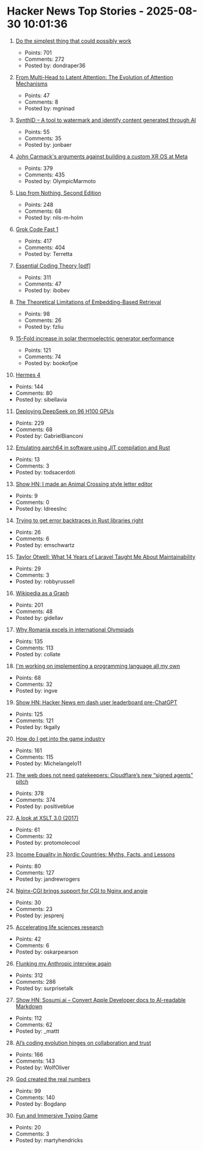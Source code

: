 # Hacker News Top Stories - 2025-08-30 10:01:36

1. [Do the simplest thing that could possibly work](https://www.seangoedecke.com/the-simplest-thing-that-could-possibly-work/)
   - Points: 701
   - Comments: 272
   - Posted by: dondraper36

2. [From Multi-Head to Latent Attention: The Evolution of Attention Mechanisms](https://vinithavn.medium.com/from-multi-head-to-latent-attention-the-evolution-of-attention-mechanisms-64e3c0505f24)
   - Points: 47
   - Comments: 8
   - Posted by: mgninad

3. [SynthID – A tool to watermark and identify content generated through AI](https://deepmind.google/science/synthid/)
   - Points: 55
   - Comments: 35
   - Posted by: jonbaer

4. [John Carmack's arguments against building a custom XR OS at Meta](https://twitter.com/ID_AA_Carmack/status/1961172409920491849)
   - Points: 379
   - Comments: 435
   - Posted by: OlympicMarmoto

5. [Lisp from Nothing, Second Edition](http://t3x.org/lfn/index.html)
   - Points: 248
   - Comments: 68
   - Posted by: nils-m-holm

6. [Grok Code Fast 1](https://x.ai/news/grok-code-fast-1)
   - Points: 417
   - Comments: 404
   - Posted by: Terretta

7. [Essential Coding Theory [pdf]](https://cse.buffalo.edu/faculty/atri/courses/coding-theory/book/web-coding-book.pdf)
   - Points: 311
   - Comments: 47
   - Posted by: ibobev

8. [The Theoretical Limitations of Embedding-Based Retrieval](https://arxiv.org/abs/2508.21038)
   - Points: 98
   - Comments: 26
   - Posted by: fzliu

9. [15-Fold increase in solar thermoelectric generator performance](https://www.nature.com/articles/s41377-025-01916-9)
   - Points: 121
   - Comments: 74
   - Posted by: bookofjoe

10. [Hermes 4](https://hermes4.nousresearch.com/)
   - Points: 144
   - Comments: 80
   - Posted by: sibellavia

11. [Deploying DeepSeek on 96 H100 GPUs](https://lmsys.org/blog/2025-05-05-large-scale-ep/)
   - Points: 229
   - Comments: 68
   - Posted by: GabrielBianconi

12. [Emulating aarch64 in software using JIT compilation and Rust](https://pitsidianak.is/blog/posts/2025-08-25_emulating_aarch64_in_software_using_JIT_compilation.html)
   - Points: 13
   - Comments: 3
   - Posted by: todsacerdoti

13. [Show HN: I made an Animal Crossing style letter editor](https://acmail.idreesinc.com)
   - Points: 9
   - Comments: 0
   - Posted by: IdreesInc

14. [Trying to get error backtraces in Rust libraries right](https://www.iroh.computer/blog/error-handling-in-iroh)
   - Points: 26
   - Comments: 6
   - Posted by: emschwartz

15. [Taylor Otwell: What 14 Years of Laravel Taught Me About Maintainability](https://maintainable.fm/episodes/taylor-otwell-what-14-years-of-laravel-taught-me-about-maintainability)
   - Points: 29
   - Comments: 3
   - Posted by: robbyrussell

16. [Wikipedia as a Graph](https://wikigrapher.com/paths)
   - Points: 201
   - Comments: 48
   - Posted by: gidellav

17. [Why Romania excels in international Olympiads](https://www.palladiummag.com/2025/08/29/why-romania-excels-in-international-olympiads/)
   - Points: 135
   - Comments: 113
   - Posted by: collate

18. [I'm working on implementing a programming language all my own](https://eli.li/to-the-surprise-of-literally-no-one-im-working-on-implementing-a-programming-language-all-my-own)
   - Points: 68
   - Comments: 32
   - Posted by: ingve

19. [Show HN: Hacker News em dash user leaderboard pre-ChatGPT](https://www.gally.net/miscellaneous/hn-em-dash-user-leaderboard.html)
   - Points: 125
   - Comments: 121
   - Posted by: tkgally

20. [How do I get into the game industry](https://garry.net/posts/how-do-i-get-into-the-game-industry)
   - Points: 161
   - Comments: 115
   - Posted by: Michelangelo11

21. [The web does not need gatekeepers: Cloudflare’s new “signed agents” pitch](https://positiveblue.substack.com/p/the-web-does-not-need-gatekeepers)
   - Points: 378
   - Comments: 374
   - Posted by: positiveblue

22. [A look at XSLT 3.0 (2017)](https://www.xml.com/articles/2017/02/14/why-you-should-be-using-xslt-30/)
   - Points: 61
   - Comments: 32
   - Posted by: protomolecool

23. [Income Equality in Nordic Countries: Myths, Facts, and Lessons](https://www.aeaweb.org/articles?id=10.1257/jel.20251636)
   - Points: 80
   - Comments: 127
   - Posted by: jandrewrogers

24. [Nginx-CGI brings support for CGI to Nginx and angie](https://github.com/pjincz/nginx-cgi)
   - Points: 30
   - Comments: 23
   - Posted by: jesprenj

25. [Accelerating life sciences research](https://openai.com/index/accelerating-life-sciences-research-with-retro-biosciences/)
   - Points: 42
   - Comments: 6
   - Posted by: oskarpearson

26. [Flunking my Anthropic interview again](https://taylor.town/flunking-anthropic)
   - Points: 312
   - Comments: 286
   - Posted by: surprisetalk

27. [Show HN: Sosumi.ai – Convert Apple Developer docs to AI-readable Markdown](https://sosumi.ai/)
   - Points: 112
   - Comments: 62
   - Posted by: _mattt

28. [AI’s coding evolution hinges on collaboration and trust](https://spectrum.ieee.org/ai-for-coding)
   - Points: 166
   - Comments: 143
   - Posted by: WolfOliver

29. [God created the real numbers](https://www.ethanheilman.com/x/34/index.html)
   - Points: 99
   - Comments: 140
   - Posted by: Bogdanp

30. [Fun and Immersive Typing Game](https://keybara.io)
   - Points: 20
   - Comments: 3
   - Posted by: martyhendricks

